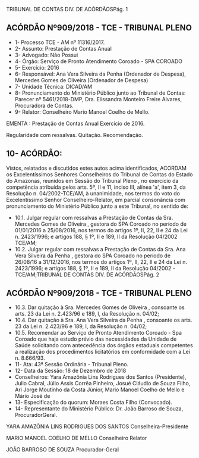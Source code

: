 TRIBUNAL DE CONTAS DIV. DE ACÓRDÃOSPág. 1

## ACÓRDÃO Nº909/2018 - TCE - TRIBUNAL PLENO

- 1- Processo TCE - AM nº 11316/2017.
- 2- Assunto: Prestação de Contas Anual
- 3- Advogado: Não Possui
- 4- Órgão: Serviço de Pronto Atendimento Coroado - SPA COROADO
- 5- Exercício: 2016
- 6- Responsável: Ana Vera Silveira da Penha (Ordenador de Despesa), Mercedes Gomes de Oliveira (Ordenador de Despesa)
- 7- Unidade Técnica: DICAD/AM
- 8- Pronunciamento  do  Ministério  Público  junto  ao  Tribunal  de  Contas: Parecer  nº 5461/2018-DMP, Dra. Elissandra Monteiro Freire Alvares, Procuradora de Contas.
- 9- Relator: Conselheiro Mario Manoel Coelho de Mello.

EMENTA :  Prestação de Contas Anual Exercício de 2016.

Regularidade com ressalvas. Quitação. Recomendação.

## 10-  ACÓRDÃO:

Vistos, relatados e discutidos estes autos acima identificados, ACORDAM os Excelentíssimos Senhores Conselheiros do Tribunal de Contas do Estado do Amazonas, reunidos em Sessão do Tribunal Pleno , no exercício da competência atribuída pelos arts. 5º, II e 11, inciso III, alínea 'a', item 3, da Resolução n. 04/2002-TCE/AM, à unanimidade, nos termos do voto do Excelentíssimo Senhor Conselheiro-Relator, em  parcial consonância com pronunciamento do Ministério Público junto a este Tribunal, no sentido de:

- 10.1. Julgar regular com  ressalvas a Prestação  de Contas  da Sra. Mercedes Gomes de Oliveira , gestora do SPA Coroado no período de 01/01/2016 a 25/08/2016, nos termos do artigos 1º, II, 22, II e 24 da Lei n. 2423/1996; e artigos 188, § 1º, II e 189, II da Resolução 04/2002 TCE/AM;
- 10.2. Julgar regular com ressalvas a Prestação de Contas da Sra. Ana Vera Silveira da Penha , gestora do SPA Coroado no período de 26/08/16 a 31/12/2016, nos termos do artigos 1º, II, 22, II e 24 da Lei n. 2423/1996; e artigos 188, § 1º, II e 189, II da Resolução 04/2002 - TCE/AM;TRIBUNAL DE CONTAS DIV. DE ACÓRDÃOSPág. 2

## ACÓRDÃO Nº909/2018 - TCE - TRIBUNAL PLENO

- 10.3. Dar quitação à Sra. Mercedes Gomes de Oliveira , consoante os arts. 23 da Lei n. 2.423/96 e 189, I, da Resolução n. 04/02;
- 10.4. Dar quitação à Sra. Ana Vera Silveira da Penha , consoante os arts. 23 da Lei n. 2.423/96 e 189, I, da Resolução n. 04/02;
- 10.5. Recomendar ao  Serviço de  Pronto  Atendimento  Coroado  -  Spa Coroado que haja estudo prévio das necessidades da Unidade de Saúde solicitando  com  antecedência  dos  órgãos  estaduais  competentes  a realização dos procedimentos licitatórios em conformidade com a Lei n. 8.666/93.
- 11-  Ata: 43ª Sessão Ordinária - Tribunal Pleno.
- 12-  Data da Sessão: 18 de Dezembro de 2018
- Conselheiros: Yara Amazônia Lins Rodrigues dos Santos (Presidente), Julio Cabral, Júlio Assis Corrêa Pinheiro, Josué Cláudio de Souza Filho, Ari Jorge Moutinho da Costa Júnior, Mario Manoel Coelho de Mello e Mário José de
- 13-  Especificação do quorum: Moraes Costa Filho (Convocado).
- 14-  Representante do Ministério Público: Dr. João Barroso de Souza, ProcuradorGeral.

YARA AMAZÔNIA LINS RODRIGUES DOS SANTOS Conselheira-Presidente

MARIO MANOEL COELHO DE MELLO Conselheiro Relator

JOÃO BARROSO DE SOUZA Procurador-Geral